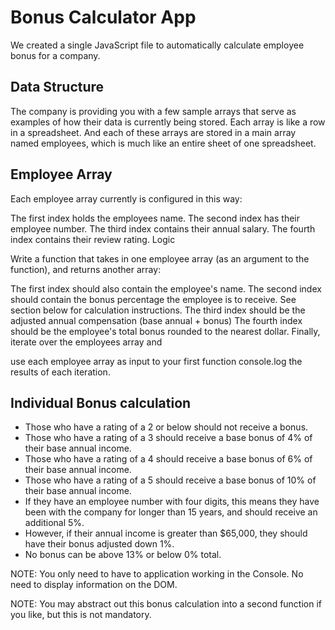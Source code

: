 Bonus Calculator App
====================

We created a single JavaScript file to automatically calculate employee bonus for a company.

Data Structure
--------------

The company is providing you with a few sample arrays that serve as examples of how their data is currently being stored. Each array is like a row in a spreadsheet. And each of these arrays are stored in a main array named employees, which is much like an entire sheet of one spreadsheet.

Employee Array
---------------

Each employee array currently is configured in this way:

The first index holds the employees name.
The second index has their employee number.
The third index contains their annual salary.
The fourth index contains their review rating.
Logic

Write a function that takes in one employee array (as an argument to the function), and returns another array:

The first index should also contain the employee's name.
The second index should contain the bonus percentage the employee is to receive. See section below for calculation instructions.
The third index should be the adjusted annual compensation (base annual + bonus)
The fourth index should be the employee's total bonus rounded to the nearest dollar.
Finally, iterate over the employees array and

use each employee array as input to your first function
console.log the results of each iteration.

Individual Bonus calculation
-----------------------------

- Those who have a rating of a 2 or below should not receive a bonus.
- Those who have a rating of a 3 should receive a base bonus of 4% of their base annual income.
- Those who have a rating of a 4 should receive a base bonus of 6% of their base annual income.
- Those who have a rating of a 5 should receive a base bonus of 10% of their base annual income.
- If they have an employee number with four digits, this means they have been with the company for longer than 15 years, and should receive an additional 5%.
- However, if their annual income is greater than $65,000, they should have their bonus adjusted down 1%.
- No bonus can be above 13% or below 0% total.

NOTE: You only need to have to application working in the Console. No need to display information on the DOM.

NOTE: You may abstract out this bonus calculation into a second function if you like, but this is not mandatory.
